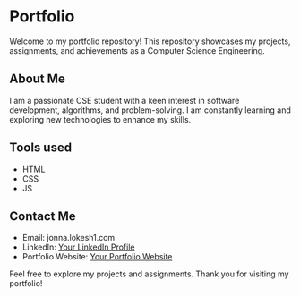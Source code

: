 # Portfolio

Welcome to my portfolio repository! This repository showcases my projects, assignments, and achievements as a Computer Science Engineering.

## About Me
I am a passionate CSE student with a keen interest in software development, algorithms, and problem-solving. I am constantly learning and exploring new technologies to enhance my skills.

## Tools used
- HTML
- CSS
- JS
## Contact Me
- Email: jonna.lokesh1.com
- LinkedIn: [Your LinkedIn Profile](https://www.linkedin.com/j-lokesh)
- Portfolio Website: [Your Portfolio Website](jlokesh.netlify.app)

Feel free to explore my projects and assignments. Thank you for visiting my portfolio!
